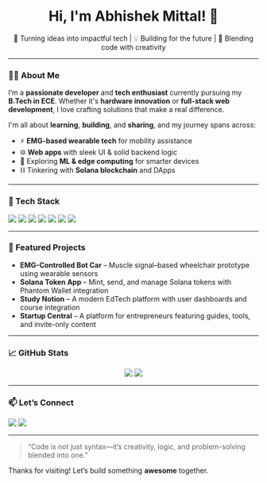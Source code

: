 <h1 align="center">Hi, I'm Abhishek Mittal! 👋</h1>
<p align="center">🚀 Turning ideas into impactful tech | 💡 Building for the future | 🔬 Blending code with creativity</p>

---

### 🧑‍💻 About Me

I’m a **passionate developer** and **tech enthusiast** currently pursuing my **B.Tech in ECE**. Whether it's **hardware innovation** or **full-stack web development**, I love crafting solutions that make a real difference.

I'm all about **learning**, **building**, and **sharing**, and my journey spans across:

- ⚡ **EMG-based wearable tech** for mobility assistance  
- 🌐 **Web apps** with sleek UI & solid backend logic  
- 🧠 Exploring **ML & edge computing** for smarter devices  
- ⛓️ Tinkering with **Solana blockchain** and DApps  

---

### 🔧 Tech Stack

<p>
  <img src="https://img.shields.io/badge/React-61DAFB?style=flat&logo=react&logoColor=black" />
  <img src="https://img.shields.io/badge/Node.js-339933?style=flat&logo=node.js&logoColor=white" />
  <img src="https://img.shields.io/badge/MongoDB-47A248?style=flat&logo=mongodb&logoColor=white" />
  <img src="https://img.shields.io/badge/Solana-3D00FF?style=flat&logo=solana&logoColor=white" />
  <img src="https://img.shields.io/badge/Tailwind_CSS-38B2AC?style=flat&logo=tailwind-css&logoColor=white" />
  <img src="https://img.shields.io/badge/Figma-F24E1E?style=flat&logo=figma&logoColor=white" />
  <img src="https://img.shields.io/badge/Prisma-2D3748?style=flat&logo=prisma&logoColor=white" />
</p>

---

### 🚀 Featured Projects

- **EMG-Controlled Bot Car** – Muscle signal–based wheelchair prototype using wearable sensors  
- **Solana Token App** – Mint, send, and manage Solana tokens with Phantom Wallet integration  
- **Study Notion** – A modern EdTech platform with user dashboards and course integration  
- **Startup Central** – A platform for entrepreneurs featuring guides, tools, and invite-only content  

---

### 📈 GitHub Stats

<p align="center">
  <img src="https://github-readme-stats.vercel.app/api?username=abhimittal1&show_icons=true&theme=tokyonight" />
  <img src="https://github-readme-streak-stats.herokuapp.com?user=abhimittal1&theme=tokyonight&hide_border=false" />
</p>

---

### 📫 Let’s Connect

<p>
  <a href="https://www.linkedin.com/in/abhishek-mittal-baa084247/"><img src="https://img.shields.io/badge/LinkedIn-0077B5?style=flat&logo=linkedin&logoColor=white" /></a>
  <a href="mailto:abhishekmittal24gold@gmail.com"><img src="https://img.shields.io/badge/Gmail-D14836?style=flat&logo=gmail&logoColor=white" /></a>
  <!-- Add if you have a portfolio -->
  <!-- <a href="https://your-portfolio-link.com"><img src="https://img.shields.io/badge/Portfolio-000000?style=flat&logo=firefox&logoColor=white" /></a> -->
</p>

---

> “Code is not just syntax—it’s creativity, logic, and problem-solving blended into one.”  

Thanks for visiting! Let’s build something **awesome** together.